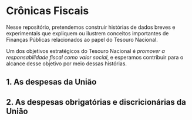 # Crônicas Fiscais

Nesse repositório, pretendemos construir histórias de dados breves e experimentais que expliquem ou ilustrem conceitos importantes de Finanças Públicas relacionados ao papel do Tesouro Nacional. 

Um dos objetivos estratégicos do Tesouro Nacional é _promover a responsabilidade fiscal como valor social_, e esperamos contribuir para o alcance desse objetivo por meio dessas histórias.

## 1. As despesas da União



## 2. As despesas obrigatórias e discricionárias da União

